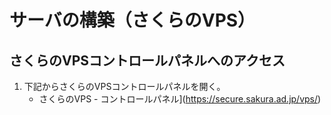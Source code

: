 # サーバの構築（さくらのVPS）

## さくらのVPSコントロールパネルへのアクセス
1. 下記からさくらのVPSコントロールパネルを開く。
   - さくらのVPS - コントロールパネル](https://secure.sakura.ad.jp/vps/)

